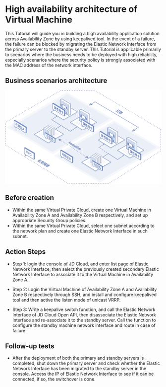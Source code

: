 # High availability architecture of Virtual Machine

This Tutorial will guide you in building a high availability application solution across Availability Zone by using keepalived tool. In the event of a failure, the failure can be blocked by migrating the Elastic Network Interface from the primary server to the standby server. This Tutorial is applicable primarily to scenarios where the business needs to be deployed with high reliability, especially scenarios where the security policy is strongly associated with the MAC address of the network interface.

## Business scenarios architecture
![High reliability application solution](../../../../image/Networking/Elastic-Network-Interface/eni-003.png)

## Before creation
- Within the same Virtual Private Cloud, create one Virtual Machine in Availability Zone A and Availability Zone B respectively, and set up appropriate Security Group policies.
- Within the same Virtual Private Cloud, select one subnet according to the network plan and create one Elastic Network Interface in such subnet.

## Action Steps
- Step 1: login the console of JD Cloud, and enter list page of Elastic Network Interface, then select the previously created secondary Elastic Network Interface to associate it to the Virtual Machine in Availability Zone A.

- Step 2: Login the Virtual Machine of Availability Zone A and Availability Zone B respectively through SSH, and install and configure keepalived tool and then active the listen mode of unicast VRRP.

- Step 3: Write a keepalive switch function, and call the Elastic Network Interface of JD Cloud Open API, then disassociate the Elastic Network Interface and re-associate it to the standby server. Call the function to configure the standby machine network interface and route in case of failure.

## Follow-up tests
- After the deployment of both the primary and standby servers is completed, shut down the primary server and check whether the Elastic Network Interface has been migrated to the standby server in the console. Access the IP of Elastic Network Interface to see if it can be connected, if so, the switchover is done.
